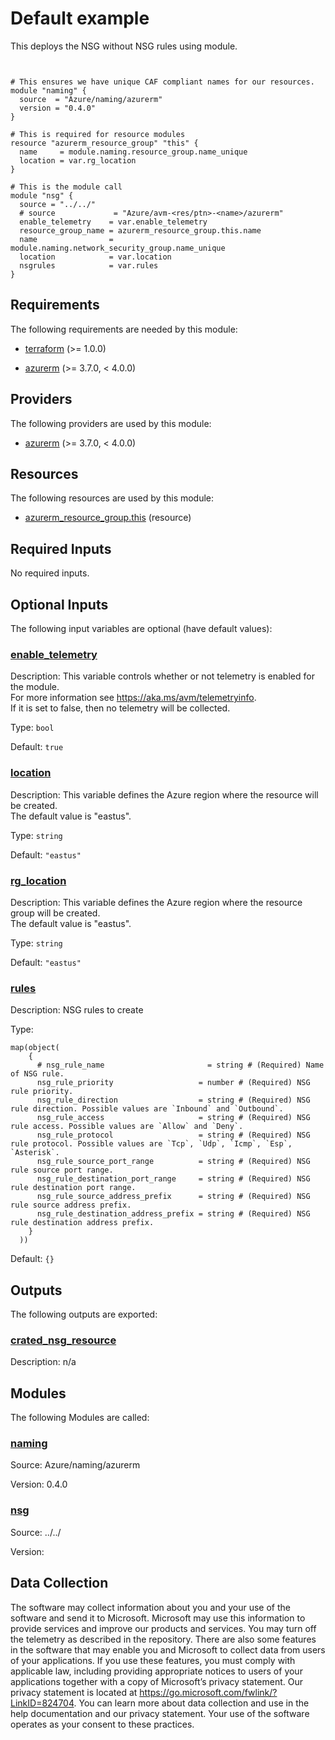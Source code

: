 <!-- BEGIN_TF_DOCS -->
# Default example

This deploys the NSG without NSG rules using module.

```hcl


# This ensures we have unique CAF compliant names for our resources.
module "naming" {
  source  = "Azure/naming/azurerm"
  version = "0.4.0"
}

# This is required for resource modules
resource "azurerm_resource_group" "this" {
  name     = module.naming.resource_group.name_unique
  location = var.rg_location
}

# This is the module call
module "nsg" {
  source = "../../"
  # source             = "Azure/avm-<res/ptn>-<name>/azurerm"
  enable_telemetry    = var.enable_telemetry
  resource_group_name = azurerm_resource_group.this.name
  name                = module.naming.network_security_group.name_unique
  location            = var.location
  nsgrules            = var.rules
}
```

<!-- markdownlint-disable MD033 -->
## Requirements

The following requirements are needed by this module:

- <a name="requirement_terraform"></a> [terraform](#requirement\_terraform) (>= 1.0.0)

- <a name="requirement_azurerm"></a> [azurerm](#requirement\_azurerm) (>= 3.7.0, < 4.0.0)

## Providers

The following providers are used by this module:

- <a name="provider_azurerm"></a> [azurerm](#provider\_azurerm) (>= 3.7.0, < 4.0.0)

## Resources

The following resources are used by this module:

- [azurerm_resource_group.this](https://registry.terraform.io/providers/hashicorp/azurerm/latest/docs/resources/resource_group) (resource)

<!-- markdownlint-disable MD013 -->
## Required Inputs

No required inputs.

## Optional Inputs

The following input variables are optional (have default values):

### <a name="input_enable_telemetry"></a> [enable\_telemetry](#input\_enable\_telemetry)

Description: This variable controls whether or not telemetry is enabled for the module.  
For more information see https://aka.ms/avm/telemetryinfo.  
If it is set to false, then no telemetry will be collected.

Type: `bool`

Default: `true`

### <a name="input_location"></a> [location](#input\_location)

Description: This variable defines the Azure region where the resource will be created.  
The default value is "eastus".

Type: `string`

Default: `"eastus"`

### <a name="input_rg_location"></a> [rg\_location](#input\_rg\_location)

Description: This variable defines the Azure region where the resource group will be created.  
The default value is "eastus".

Type: `string`

Default: `"eastus"`

### <a name="input_rules"></a> [rules](#input\_rules)

Description: NSG rules to create

Type:

```hcl
map(object(
    {
      # nsg_rule_name                       = string # (Required) Name of NSG rule.
      nsg_rule_priority                   = number # (Required) NSG rule priority.
      nsg_rule_direction                  = string # (Required) NSG rule direction. Possible values are `Inbound` and `Outbound`.
      nsg_rule_access                     = string # (Required) NSG rule access. Possible values are `Allow` and `Deny`.
      nsg_rule_protocol                   = string # (Required) NSG rule protocol. Possible values are `Tcp`, `Udp`, `Icmp`, `Esp`, `Asterisk`.
      nsg_rule_source_port_range          = string # (Required) NSG rule source port range.
      nsg_rule_destination_port_range     = string # (Required) NSG rule destination port range.
      nsg_rule_source_address_prefix      = string # (Required) NSG rule source address prefix.
      nsg_rule_destination_address_prefix = string # (Required) NSG rule destination address prefix.
    }
  ))
```

Default: `{}`

## Outputs

The following outputs are exported:

### <a name="output_crated_nsg_resource"></a> [crated\_nsg\_resource](#output\_crated\_nsg\_resource)

Description: n/a

## Modules

The following Modules are called:

### <a name="module_naming"></a> [naming](#module\_naming)

Source: Azure/naming/azurerm

Version: 0.4.0

### <a name="module_nsg"></a> [nsg](#module\_nsg)

Source: ../../

Version:

<!-- markdownlint-disable-next-line MD041 -->
## Data Collection

The software may collect information about you and your use of the software and send it to Microsoft. Microsoft may use this information to provide services and improve our products and services. You may turn off the telemetry as described in the repository. There are also some features in the software that may enable you and Microsoft to collect data from users of your applications. If you use these features, you must comply with applicable law, including providing appropriate notices to users of your applications together with a copy of Microsoft’s privacy statement. Our privacy statement is located at <https://go.microsoft.com/fwlink/?LinkID=824704>. You can learn more about data collection and use in the help documentation and our privacy statement. Your use of the software operates as your consent to these practices.
<!-- END_TF_DOCS -->
